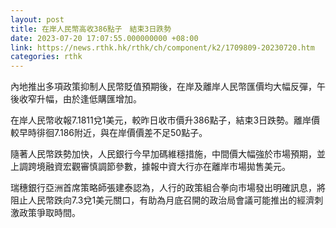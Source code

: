 ```yaml
---
layout: post
title: 在岸人民幣高收386點子　結束3日跌勢
date: 2023-07-20 17:07:55.000000000 +08:00
link: https://news.rthk.hk/rthk/ch/component/k2/1709809-20230720.htm
categories: rthk
---
```


內地推出多項政策抑制人民幣貶值預期後，在岸及離岸人民幣匯價均大幅反彈，午後收窄升幅，由於逢低購匯增加。

在岸人民幣收報7.1811兌1美元，較昨日收市價升386點子，結束3日跌勢。離岸價較早時徘徊7.186附近，與在岸價價差不足50點子。

隨著人民幣跌勢加快，人民銀行今早加碼維穩措施，中間價大幅強於市場預期，並上調跨境融資宏觀審慎調節參數，據報中資大行亦在離岸市場拋售美元。

瑞穗銀行亞洲首席策略師張建泰認為，人行的政策組合拳向市場發出明確訊息，將阻止人民幣跌向7.3兌1美元關口，有助為月底召開的政治局會議可能推出的經濟刺激政策爭取時間。
